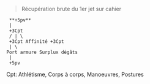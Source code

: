 > Récupération brute du 1er jet sur cahier

```
 **+5pv**
 |
 +3Cpt
 / | \
 +3Cpt Affinité +3Cpt
 | \
Port armure Surplux dégâts 
 |
 +5pv
```
Cpt: Athlétisme, Corps à corps, Manoeuvres, Postures

